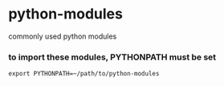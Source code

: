 python-modules
==============

commonly used python modules

### to import these modules, PYTHONPATH must be set
    export PYTHONPATH=~/path/to/python-modules
